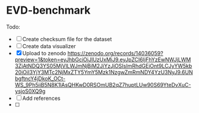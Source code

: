 # EVD-benchmark


Todo:

- [ ] Create checksum file for the dataset
- [ ] Create data visualizer
- [x] Upload to zenodo https://zenodo.org/records/14036059?preview=1&token=eyJhbGciOiJIUzUxMiJ9.eyJpZCI6IjFhYzEwNWJjLWM3ZjAtNDQ3YS05MjVlLWJmNjBiM2JiYzJjOSIsImRhdGEiOnt9LCJyYW5kb20iOiI3YjY3MTc2NjMxZTY5YmY5Mzk1NzgwZmRmNDY4YzU3NyJ9.6UNbgftncY4jDkoK_OCt-WS_9Ph5iiB5N8K1lAsQHKwD0RSOmUB2qZ7huptLUw90S69YteDvXuC-ysjoS0XQ9g
- [ ] Add references
- [ ] 
